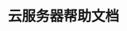 ---
title: "云服务器帮助文档"
linkTitle: "云服务器帮助文档"
_build:
 render: false 
weight: 100
collapsible: true
not_show: true
---
